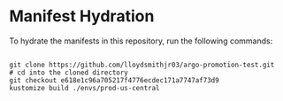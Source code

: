 
# Manifest Hydration

To hydrate the manifests in this repository, run the following commands:

```shell

git clone https://github.com/lloydsmithjr03/argo-promotion-test.git
# cd into the cloned directory
git checkout e618e1c96a705217f4776ecdec171a7747af73d9
kustomize build ./envs/prod-us-central
```